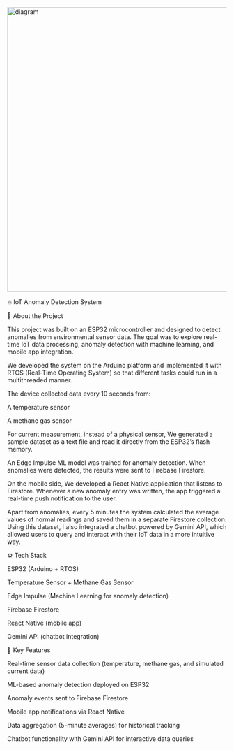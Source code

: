 
<img width="1456" height="652" alt="diagram" src="https://github.com/user-attachments/assets/7766c27b-7b22-4bf9-8184-56d29eaac202" />

🔥 IoT Anomaly Detection System

📌 About the Project

This project was built on an ESP32 microcontroller and designed to detect anomalies from environmental sensor data. The goal was to explore real-time IoT data processing, anomaly detection with machine learning, and mobile app integration.

We developed the system on the Arduino platform and implemented it with RTOS (Real-Time Operating System) so that different tasks could run in a multithreaded manner.

The device collected data every 10 seconds from:

A temperature sensor

A methane gas sensor

For current measurement, instead of a physical sensor, We generated a sample dataset as a text file and read it directly from the ESP32’s flash memory.

An Edge Impulse ML model was trained for anomaly detection. When anomalies were detected, the results were sent to Firebase Firestore.

On the mobile side, We developed a React Native application that listens to Firestore. Whenever a new anomaly entry was written, the app triggered a real-time push notification to the user.

Apart from anomalies, every 5 minutes the system calculated the average values of normal readings and saved them in a separate Firestore collection. Using this dataset, I also integrated a chatbot powered by Gemini API, which allowed users to query and interact with their IoT data in a more intuitive way.

⚙️ Tech Stack

ESP32 (Arduino + RTOS)

Temperature Sensor + Methane Gas Sensor

Edge Impulse (Machine Learning for anomaly detection)

Firebase Firestore

React Native (mobile app)

Gemini API (chatbot integration)

🌟 Key Features

Real-time sensor data collection (temperature, methane gas, and simulated current data)

ML-based anomaly detection deployed on ESP32

Anomaly events sent to Firebase Firestore

Mobile app notifications via React Native

Data aggregation (5-minute averages) for historical tracking

Chatbot functionality with Gemini API for interactive data queries
